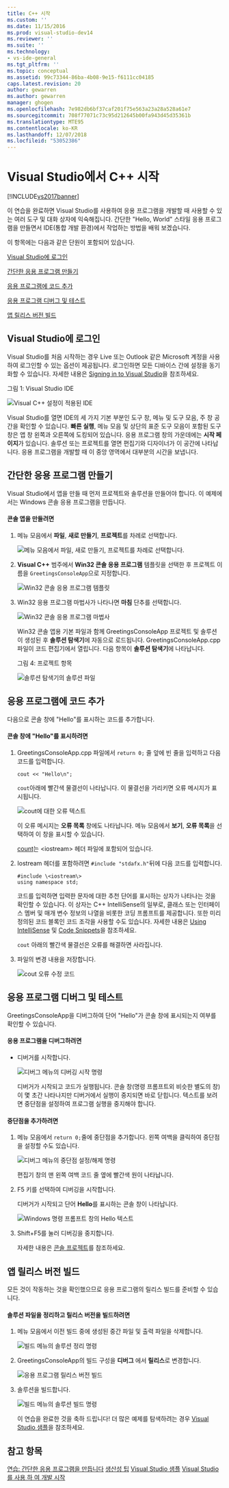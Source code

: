 ```yaml
---
title: C++ 시작
ms.custom: ''
ms.date: 11/15/2016
ms.prod: visual-studio-dev14
ms.reviewer: ''
ms.suite: ''
ms.technology:
- vs-ide-general
ms.tgt_pltfrm: ''
ms.topic: conceptual
ms.assetid: 99c73344-86ba-4b08-9e15-f6111cc04185
caps.latest.revision: 20
author: gewarren
ms.author: gewarren
manager: ghogen
ms.openlocfilehash: 7e982db6bf37caf201f75e563a23a28a528a61e7
ms.sourcegitcommit: 708f77071c73c95d212645b00fa943d45d35361b
ms.translationtype: MTE95
ms.contentlocale: ko-KR
ms.lasthandoff: 12/07/2018
ms.locfileid: "53052386"
---
```

# <a name="getting-started-with-c-in-visual-studio"></a>Visual Studio에서 C++ 시작
[!INCLUDE[vs2017banner](../includes/vs2017banner.md)]

이 연습을 완료하면 Visual Studio를 사용하여 응용 프로그램을 개발할 때 사용할 수 있는 여러 도구 및 대화 상자에 익숙해집니다. 간단한 "Hello, World" 스타일 응용 프로그램을 만들면서 IDE(통합 개발 환경)에서 작업하는 방법을 배워 보겠습니다.

 이 항목에는 다음과 같은 단원이 포함되어 있습니다.

 [Visual Studio에 로그인](../ide/getting-started-with-cpp-in-visual-studio.md#BKMK_Configure)

 [간단한 응용 프로그램 만들기](../ide/getting-started-with-cpp-in-visual-studio.md#BKMK_CreateApp)

 [응용 프로그램에 코드 추가](../ide/getting-started-with-cpp-in-visual-studio.md#BKMK_AddCode)

 [응용 프로그램 디버그 및 테스트](../ide/getting-started-with-cpp-in-visual-studio.md#BKMK_DebugTest)

 [앱 릴리스 버전 빌드](../ide/getting-started-with-cpp-in-visual-studio.md#BKMK_BuildRelease)

##  <a name="BKMK_Configure"></a> Visual Studio에 로그인
 Visual Studio를 처음 시작하는 경우 Live 또는 Outlook 같은 Microsoft 계정을 사용하여 로그인할 수 있는 옵션이 제공됩니다. 로그인하면 모든 디바이스 간에 설정을 동기화할 수 있습니다. 자세한 내용은 [Signing in to Visual Studio](../ide/signing-in-to-visual-studio.md)을 참조하세요.

 그림 1: Visual Studio IDE

 ![Visual C&#43;&#43; 설정이 적용된 IDE](../ide/media/c-ide-defaultenvironmentlayout.png "C++IDE_DefaultEnvironmentLayout")

 Visual Studio를 열면 IDE의 세 가지 기본 부분인 도구 창, 메뉴 및 도구 모음, 주 창 공간을 확인할 수 있습니다. **빠른 실행**, 메뉴 모음 및 상단의 표준 도구 모음이 포함된 도구 창은 앱 창 왼쪽과 오른쪽에 도킹되어 있습니다. 응용 프로그램 창의 가운데에는 **시작 페이지**가 있습니다. 솔루션 또는 프로젝트를 열면 편집기와 디자이너가 이 공간에 나타납니다. 응용 프로그램을 개발할 때 이 중앙 영역에서 대부분의 시간을 보냅니다.

##  <a name="BKMK_CreateApp"></a> 간단한 응용 프로그램 만들기
 Visual Studio에서 앱을 만들 때 먼저 프로젝트와 솔루션을 만들어야 합니다. 이 예제에서는 Windows 콘솔 응용 프로그램을 만듭니다.

#### <a name="to-create-a-console-app"></a>콘솔 앱을 만들려면

1. 메뉴 모음에서 **파일**, **새로 만들기**, **프로젝트**를 차례로 선택합니다.

    ![메뉴 모음에서 파일, 새로 만들기, 프로젝트를 차례로 선택합니다.](../ide/media/exploreide-filenewproject.png "ExploreIDE-FileNewProject")

2. **Visual C++** 범주에서 **Win32 콘솔 응용 프로그램** 템플릿을 선택한 후 프로젝트 이름을 `GreetingsConsoleApp`으로 지정합니다.

    ![Win32 콘솔 응용 프로그램 템플릿](../ide/media/c-ide-newprojectdlg.png "C++IDE_NewProjectDlg")

3. Win32 응용 프로그램 마법사가 나타나면 **마침** 단추를 선택합니다.

    ![Win32 콘솔 응용 프로그램 마법사](../ide/media/c-ide-win32consoleappwizard.png "C++IDE_Win32ConsoleAppWizard")

   Win32 콘솔 앱용 기본 파일과 함께 GreetingsConsoleApp 프로젝트 및 솔루션이 생성된 후 **솔루션 탐색기**에 자동으로 로드됩니다. GreetingsConsoleApp.cpp 파일이 코드 편집기에서 열립니다. 다음 항목이 **솔루션 탐색기**에 나타납니다.

   그림 4: 프로젝트 항목

   ![솔루션 탐색기의 솔루션 파일](../ide/media/c-ide-solutioncontents.png "C++IDE_SolutionContents")

##  <a name="BKMK_AddCode"></a> 응용 프로그램에 코드 추가
 다음으로 콘솔 창에 "Hello"를 표시하는 코드를 추가합니다.

#### <a name="to-display-hello-in-the-console-window"></a>콘솔 창에 "Hello"를 표시하려면

1.  GreetingsConsoleApp.cpp 파일에서 `return 0;` 줄 앞에 빈 줄을 입력하고 다음 코드를 입력합니다.

    ```
    cout << "Hello\n";
    ```

     `cout`아래에 빨간색 물결선이 나타납니다. 이 물결선을 가리키면 오류 메시지가 표시됩니다.

     ![cout에 대한 오류 텍스트](../ide/media/c-ide-couterror.png "C++IDE_CoutError")

     이 오류 메시지는 **오류 목록** 창에도 나타납니다. 메뉴 모음에서 **보기**, **오류 목록**을 선택하여 이 창을 표시할 수 있습니다.

     [count](http://msdn.microsoft.com/library/d87db6c3-e4e1-4d09-9ec5-458f55018257)는 \<iostream\> 헤더 파일에 포함되어 있습니다.

2.  Iostream 헤더를 포함하려면 `#include "stdafx.h"`뒤에 다음 코드를 입력합니다.

    ```
    #include \<iostream\>
    using namespace std;
    ```

     코드를 입력하면 입력한 문자에 대한 추천 단어를 표시하는 상자가 나타나는 것을 확인할 수 있습니다. 이 상자는 C++ IntelliSense의 일부로, 클래스 또는 인터페이스 멤버 및 매개 변수 정보의 나열을 비롯한 코딩 프롬프트를 제공합니다. 또한 미리 정의된 코드 블록인 코드 조각을 사용할 수도 있습니다. 자세한 내용은 [Using IntelliSense](../ide/using-intellisense.md) 및 [Code Snippets](../ide/code-snippets.md)을 참조하세요.

     `cout` 아래의 빨간색 물결선은 오류를 해결하면 사라집니다.

3.  파일의 변경 내용을 저장합니다.

     ![cout 오류 수정 코드](../ide/media/c-ide-coutfix.png "C++IDE_CoutFix")

##  <a name="BKMK_DebugTest"></a> 응용 프로그램 디버그 및 테스트
 GreetingsConsoleApp을 디버그하여 단어 "Hello"가 콘솔 창에 표시되는지 여부를 확인할 수 있습니다.

#### <a name="to-debug-the-application"></a>응용 프로그램을 디버그하려면

-   디버거를 시작합니다.

     ![디버그 메뉴의 디버깅 시작 명령](../ide/media/exploreide-startdebugging.png "ExploreIDE-StartDebugging")

     디버거가 시작되고 코드가 실행됩니다. 콘솔 창(명령 프롬프트외 비슷한 별도의 창)이 몇 초간 나타나지만 디버거에서 실행이 중지되면 바로 닫힙니다. 텍스트를 보려면 중단점을 설정하여 프로그램 실행을 중지해야 합니다.

#### <a name="to-add-a-breakpoint"></a>중단점을 추가하려면

1. 메뉴 모음에서 `return 0;`줄에 중단점을 추가합니다. 왼쪽 여백을 클릭하여 중단점을 설정할 수도 있습니다.

    ![디버그 메뉴의 중단점 설정/해제 명령](../ide/media/exploreide-togglebreakpoint.png "ExploreIDE-ToggleBreakpoint")

    편집기 창의 맨 왼쪽 여백 코드 줄 옆에 빨간색 원이 나타납니다.

2. F5 키를 선택하여 디버깅을 시작합니다.

    디버거가 시작되고 단어 **Hello**를 표시하는 콘솔 창이 나타납니다.

    ![Windows 명령 프롬프트 창의 Hello 텍스트](../ide/media/c-ide-hellocommandwindow.png "C++IDE_HelloCommandWindow")

3. Shift+F5를 눌러 디버깅을 중지합니다.

   자세한 내용은 [콘솔 프로젝트](../debugger/debugging-preparation-console-projects.md)를 참조하세요.

##  <a name="BKMK_BuildRelease"></a> 앱 릴리스 버전 빌드
 모든 것이 작동하는 것을 확인했으므로 응용 프로그램의 릴리스 빌드를 준비할 수 있습니다.

#### <a name="to-clean-the-solution-files-and-build-a-release-version"></a>솔루션 파일을 정리하고 릴리스 버전을 빌드하려면

1. 메뉴 모음에서 이전 빌드 중에 생성된 중간 파일 및 출력 파일을 삭제합니다.

    ![빌드 메뉴의 솔루션 정리 명령](../ide/media/exploreide-cleansolution.png "ExploreIDE-CleanSolution")

2. GreetingsConsoleApp의 빌드 구성을 **디버그** 에서 **릴리스**로 변경합니다.

    ![응용 프로그램 릴리스 버전 빌드](../ide/media/c-ide-changingbuildtorelease.png "C++IDE_ChangingBuildtoRelease")

3. 솔루션을 빌드합니다.

    ![빌드 메뉴의 솔루션 빌드 명령](../ide/media/exploreide-buildsolution.png "ExploreIDE-BuildSolution")

   이 연습을 완료한 것을 축하 드립니다! 더 많은 예제를 탐색하려는 경우 [Visual Studio 샘플](../ide/visual-studio-samples.md)을 참조하세요.

## <a name="see-also"></a>참고 항목
 [연습: 간단한 응용 프로그램을 만듭니다](../ide/walkthrough-create-a-simple-application-with-visual-csharp-or-visual-basic.md) [생산성 팁](../ide/productivity-tips-for-visual-studio.md) [Visual Studio 샘플](../ide/visual-studio-samples.md) [Visual Studio를 사용 하 여 개발 시작](../ide/get-started-developing-with-visual-studio.md)
